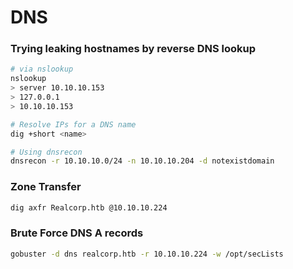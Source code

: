 # DNS

### Trying leaking hostnames by reverse DNS lookup

```bash
# via nslookup
nslookup
> server 10.10.10.153
> 127.0.0.1
> 10.10.10.153

# Resolve IPs for a DNS name
dig +short <name>

# Using dnsrecon
dnsrecon -r 10.10.10.0/24 -n 10.10.10.204 -d notexistdomain
```


### Zone Transfer
```bash
dig axfr Realcorp.htb @10.10.10.224
```


### Brute Force DNS A records
```bash
gobuster -d dns realcorp.htb -r 10.10.10.224 -w /opt/secLists
```

